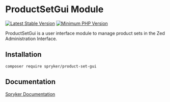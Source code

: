 # ProductSetGui Module
[![Latest Stable Version](https://poser.pugx.org/spryker/product-set-gui/v/stable.svg)](https://packagist.org/packages/spryker/product-set-gui)
[![Minimum PHP Version](https://img.shields.io/badge/php-%3E%3D%208.1-8892BF.svg)](https://php.net/)

ProductSetGui is a user interface module to manage product sets in the Zed Administration Interface.

## Installation

```
composer require spryker/product-set-gui
```

## Documentation

[Spryker Documentation](https://docs.spryker.com)

